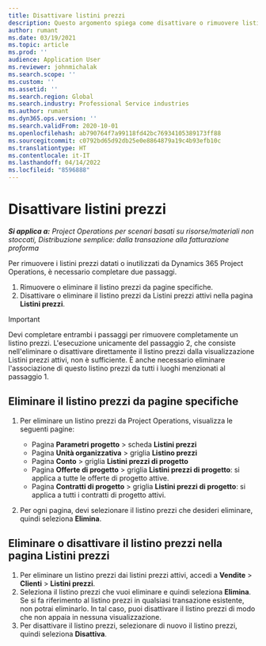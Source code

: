 ```yaml
---
title: Disattivare listini prezzi
description: Questo argomento spiega come disattivare o rimuovere listini prezzi non utilizzati o datati.
author: rumant
ms.date: 03/19/2021
ms.topic: article
ms.prod: ''
audience: Application User
ms.reviewer: johnmichalak
ms.search.scope: ''
ms.custom: ''
ms.assetid: ''
ms.search.region: Global
ms.search.industry: Professional Service industries
ms.author: rumant
ms.dyn365.ops.version: ''
ms.search.validFrom: 2020-10-01
ms.openlocfilehash: ab790764f7a99118fd42bc76934105389173ff88
ms.sourcegitcommit: c0792bd65d92db25e0e8864879a19c4b93efb10c
ms.translationtype: HT
ms.contentlocale: it-IT
ms.lasthandoff: 04/14/2022
ms.locfileid: "8596888"
---
```

# <a name="deactivate-price-lists"></a>Disattivare listini prezzi 

_**Si applica a:** Project Operations per scenari basati su risorse/materiali non stoccati, Distribuzione semplice: dalla transazione alla fatturazione proforma_

Per rimuovere i listini prezzi datati o inutilizzati da Dynamics 365 Project Operations, è necessario completare due passaggi. 

1. Rimuovere o eliminare il listino prezzi da pagine specifiche.
2. Disattivare o eliminare il listino prezzi da Listini prezzi attivi nella pagina **Listini prezzi**.

>[!IMPORTANT]
> Devi completare entrambi i passaggi per rimuovere completamente un listino prezzi. L'esecuzione unicamente del passaggio 2, che consiste nell'eliminare o disattivare direttamente il listino prezzi dalla visualizzazione Listini prezzi attivi, non è sufficiente. È anche necessario eliminare l'associazione di questo listino prezzi da tutti i luoghi menzionati al passaggio 1.

## <a name="delete-the-price-list-from-specific-pages"></a>Eliminare il listino prezzi da pagine specifiche
1. Per eliminare un listino prezzi da Project Operations, visualizza le seguenti pagine:  

      - Pagina **Parametri progetto** > scheda **Listini prezzi**
      - Pagina **Unità organizzativa** > griglia **Listino prezzi**
      - Pagina **Conto** > griglia **Listini prezzi di progetto**
      - Pagina **Offerte di progetto** > griglia **Listini prezzi di progetto**: si applica a tutte le offerte di progetto attive.
      - Pagina **Contratti di progetto** > griglia **Listini prezzi di progetto**: si applica a tutti i contratti di progetto attivi.

 2. Per ogni pagina, devi selezionare il listino prezzi che desideri eliminare, quindi seleziona **Elimina**. 
 
## <a name="delete-or-deactivate-the-price-list-from-the-price-lists-page"></a>Eliminare o disattivare il listino prezzi nella pagina Listini prezzi
 
1. Per eliminare un listino prezzi dai listini prezzi attivi, accedi a **Vendite** > **Clienti** > **Listini prezzi**. 
2. Seleziona il listino prezzi che vuoi eliminare e quindi seleziona **Elimina**. Se si fa riferimento al listino prezzi in qualsiasi transazione esistente, non potrai eliminarlo. In tal caso, puoi disattivare il listino prezzi di modo che non appaia in nessuna visualizzazione. 
3. Per disattivare il listino prezzi, selezionare di nuovo il listino prezzi, quindi seleziona **Disattiva**.   
